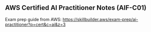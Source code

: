 ## AWS Certified AI Practitioner Notes (AIF-C01)

Exam prep guide from AWS:
https://skillbuilder.aws/exam-prep/ai-practitioner?p=cert&c=ai&z=3

